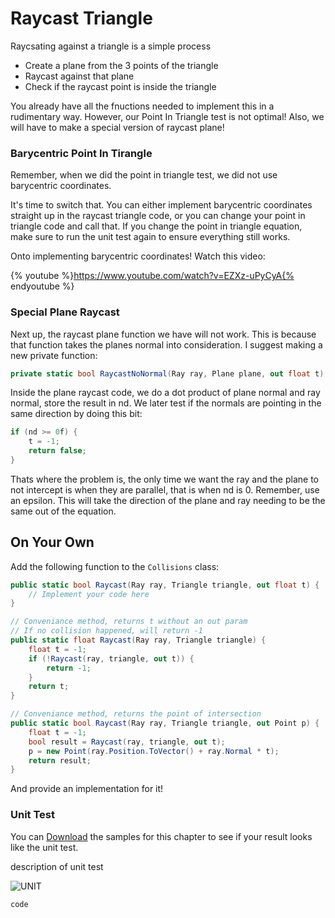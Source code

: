 # Raycast Triangle

Raycsating against a triangle is a simple process

* Create a plane from the 3 points of the triangle
* Raycast against that plane
* Check if the raycast point is inside the triangle

You already have all the fnuctions needed to implement this in a rudimentary way. However, our Point In Triangle test is not optimal! Also, we will have to make a special version of raycast plane!


### Barycentric Point In Tirangle

Remember, when we did the point in triangle test, we did not use barycentric coordinates.

It's time to switch that. You can either implement barycentric coordinates straight up in the raycast triangle code, or you can change your point in triangle code and call that. If you change the point in triangle equation, make sure to run the unit test again to ensure everything still works.

Onto implementing barycentric coordinates! Watch this video:

{% youtube %}https://www.youtube.com/watch?v=EZXz-uPyCyA{% endyoutube %}

### Special Plane Raycast

Next up, the raycast plane function we have will not work. This is because that function takes the planes normal into consideration. I suggest making a new private function:

```cs
private static bool RaycastNoNormal(Ray ray, Plane plane, out float t) {
```

Inside the plane raycast code, we do a dot product of plane normal and ray normal, store the result in nd. We later test if the normals are pointing in the same direction by doing this bit:

```cs
if (nd >= 0f) {
    t = -1;
    return false;
}
```

Thats where the problem is, the only time we want the ray and the plane to not intercept is when they are parallel, that is when nd is 0. Remember, use an epsilon. This will take the direction of the plane and ray needing to be the same out of the equation.

## On Your Own

Add the following function to the ```Collisions``` class:

```cs
public static bool Raycast(Ray ray, Triangle triangle, out float t) {
    // Implement your code here
}

// Conveniance method, returns t without an out param
// If no collision happened, will return -1
public static float Raycast(Ray ray, Triangle triangle) {
    float t = -1;
    if (!Raycast(ray, triangle, out t)) {
        return -1;
    }
    return t;
}

// Conveniance method, returns the point of intersection
public static bool Raycast(Ray ray, Triangle triangle, out Point p) {
    float t = -1;
    bool result = Raycast(ray, triangle, out t);
    p = new Point(ray.Position.ToVector() + ray.Normal * t);
    return result;
}
```

And provide an implementation for it!

### Unit Test

You can [Download](../Samples/3DModels.rar) the samples for this chapter to see if your result looks like the unit test.

description of unit test

![UNIT](image)

```cs
code
```